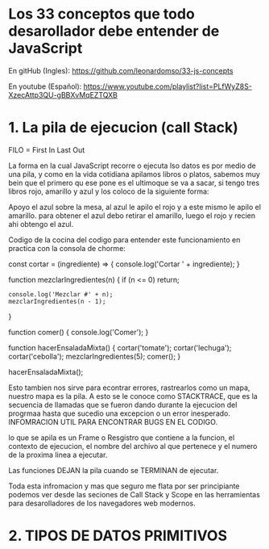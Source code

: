 # Los 33 conceptos que todo desarollador debe entender de JavaScript

En gitHub (Ingles): https://github.com/leonardomso/33-js-concepts

En youtube (Español): https://www.youtube.com/playlist?list=PLfWyZ8S-XzecAttp3QU-gBBXvMqEZTQXB


# 1. La pila de ejecucion (call Stack)

FILO = First In Last Out

La forma en la cual JavaScript recorre o ejecuta lso datos es por medio de una pila, y como en la vida cotidiana apilamos libros o platos, sabemos muy bein que el primero qu ese pone es el ultimoque se va a sacar, si tengo tres libros rojo, amarillo y azul y los coloco de la siguiente forma:

Apoyo el azul sobre la mesa, al azul le apilo el rojo y a este mismo le apilo el amarillo. para obtener el azul debo retirar el amarillo, luego el rojo y recien ahi obtengo el azul. 

Codigo de la cocina del codigo para entender este funcionamiento en practica con la consola de chorme:

const cortar = (ingrediente) => {
    console.log('Cortar ' + ingrediente);
}

function mezclarIngredientes(n) {
    if (n <= 0) return;

    console.log('Mezclar #' + n);
    mezclarIngredientes(n - 1);
}

function comer() {
    console.log('Comer');
}

function hacerEnsaladaMixta() {
    cortar('tomate');
    cortar('lechuga');
    cortar('cebolla');
    mezclarIngredientes(5);
    comer();
}

hacerEnsaladaMixta();

Esto tambien nos sirve para econtrar errores, rastrearlos como un mapa, nuestro mapa es la pila. A esto se le conoce como STACKTRACE, que es la secuencia de llamadas que se fueron dando durante la ejecucion del progrmaa hasta que sucedio una excepcion o un error inesperado. INFOMRACION UTIL PARA ENCONTRAR BUGS EN EL CODIGO.

lo que se apila es un Frame o Resgistro que contiene a la funcion, el contexto de ejecucion, el nombre del archivo al que pertenece y el numero de la proxima linea a ejecutar.

Las funciones DEJAN la pila cuando se TERMINAN de ejecutar.

Toda esta infromacion y mas que seguro me flata por ser principiante podemos ver desde las seciones de Call Stack y Scope en las herramientas para desarolladores de los navegadores web modernos. 

# 2. TIPOS DE DATOS PRIMITIVOS


